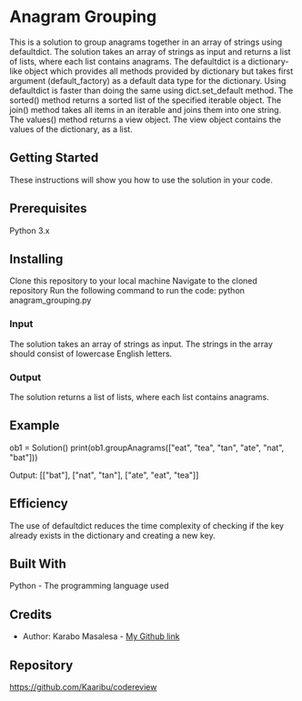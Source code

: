 # Anagram Grouping
This is a solution to group anagrams together in an array of strings using defaultdict. 
The solution takes an array of strings as input and returns a list of lists, where each list contains anagrams.
The defaultdict is a dictionary-like object which provides all methods provided by dictionary but takes first argument (default_factory) as a default data type for the dictionary. Using defaultdict is faster than doing the same using dict.set_default method.
The sorted() method returns a sorted list of the specified iterable object.
The join() method takes all items in an iterable and joins them into one string.
The values() method returns a view object. The view object contains the values of the dictionary, as a list.

## Getting Started
These instructions will show you how to use the solution in your code.

## Prerequisites
Python 3.x

## Installing
Clone this repository to your local machine
Navigate to the cloned repository
Run the following command to run the code:
python anagram_grouping.py

### Input
The solution takes an array of strings as input. The strings in the array should consist of lowercase English letters.

### Output
The solution returns a list of lists, where each list contains anagrams.

## Example
ob1 = Solution()
print(ob1.groupAnagrams(["eat", "tea", "tan", "ate", "nat", "bat"]))

Output:
[["bat"], ["nat", "tan"], ["ate", "eat", "tea"]]

## Efficiency
The use of defaultdict reduces the time complexity of checking if the key already exists in the dictionary and creating a new key.

## Built With
Python - The programming language used

## Credits

- Author: Karabo Masalesa - [My Github link](https://github.com/Kaaribu)

## Repository

https://github.com/Kaaribu/codereview


